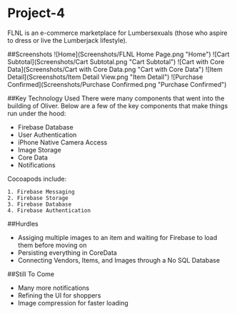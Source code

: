 # Project-4
FLNL is an e-commerce marketplace for Lumbersexuals (those who aspire to dress or live the Lumberjack lifestyle). 




##Screenshots
![Home](Screenshots/FLNL Home Page.png "Home")
![Cart Subtotal](Screenshots/Cart Subtotal.png "Cart Subtotal")
![Cart with Core Data](Screenshots/Cart with Core Data.png "Cart with Core Data")
![Item Detail](Screenshots/Item Detail View.png "Item Detail")
![Purchase Confirmed](Screenshots/Purchase Confirmed.png "Purchase Confirmed")



##Key Technology Used
There were many components that went into the building of Oliver. Below are a few of the key components that make things run under the hood:

* Firebase Database
* User Authentication
* iPhone Native Camera Access
* Image Storage
* Core Data
* Notifications

Cocoapods include:

	1. Firebase Messaging
	2. Firebase Storage
	3. Firebase Database
	4. Firebase Authentication


##Hurdles

* Assiging multiple images to an item and waiting for Firebase to load them before moving on
* Persisting everything in CoreData
* Connecting Vendors, Items, and Images through a No SQL Database



##Still To Come

* Many more notifications
* Refining the UI for shoppers
* Image compression for faster loading 

